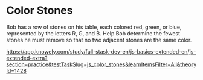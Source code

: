 # Color Stones

Bob has a row of stones on his table, each colored red, green, or blue, represented by the letters R, G, and B. Help Bob determine the fewest stones he must remove so that no two adjacent stones are the same color.

<https://app.knowely.com/study/full-stask-dev-en/js-basics-extended-en/js-extended-extra?section=practice&testTaskSlug=js_color_stones&learnItemsFilter=All&theoryId=1428>
